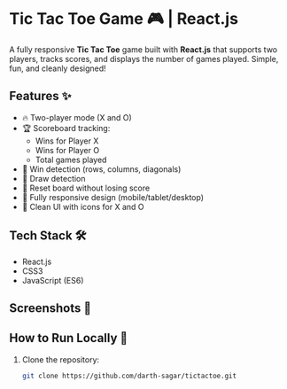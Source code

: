 # Tic Tac Toe Game 🎮 | React.js

A fully responsive **Tic Tac Toe** game built with **React.js** that supports two players, tracks scores, and displays the number of games played. Simple, fun, and cleanly designed!

## Features ✨
- 🔥 Two-player mode (X and O)
- 🏆 Scoreboard tracking:
  - Wins for Player X
  - Wins for Player O
  - Total games played
- 🧠 Win detection (rows, columns, diagonals)
- 🤝 Draw detection
- 🔄 Reset board without losing score
- 📱 Fully responsive design (mobile/tablet/desktop)
- 🎨 Clean UI with icons for X and O

## Tech Stack 🛠️
- React.js
- CSS3
- JavaScript (ES6)

## Screenshots 📸

## How to Run Locally 🚀
1. Clone the repository:
   ```bash
   git clone https://github.com/darth-sagar/tictactoe.git
